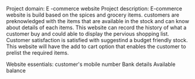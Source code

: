Project domain: E -commerce website Project description:
E-commerce website is build based on the spices and grocery items. customers are preknowledged with the items that are available in the stock and can know about details of each items. This website can record the history of what a customer buy and could able to display the pervious shopping list. Customer satisfaction is satisfied with suggestind a budget friendly stock. This website will have the add to cart option that enables the customer to prelist the required items.

Website essentials: customer's mobile number Bank details Available balance
